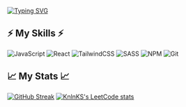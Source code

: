 [![Typing SVG](https://readme-typing-svg.herokuapp.com?font=Fira+Code&size=30&duration=6000&pause=1000&color=38F78F&center=true&width=1200&lines=Web+Developer;Computer+Science+Student)](https://git.io/typing-svg)

## ⚡ My Skills ⚡
![JavaScript](https://img.shields.io/badge/javascript-%23323330.svg?style=for-the-badge&logo=javascript&logoColor=%23F7DF1E) ![React](https://img.shields.io/badge/react-%2320232a.svg?style=for-the-badge&logo=react&logoColor=%2361DAFB) ![TailwindCSS](https://img.shields.io/badge/tailwindcss-%2338B2AC.svg?style=for-the-badge&logo=tailwind-css&logoColor=white) ![SASS](https://img.shields.io/badge/SASS-hotpink.svg?style=for-the-badge&logo=SASS&logoColor=white) ![NPM](https://img.shields.io/badge/NPM-%23000000.svg?style=for-the-badge&logo=npm&logoColor=white) ![Git](https://img.shields.io/badge/git-%23F05033.svg?style=for-the-badge&logo=git&logoColor=white)

## 📈 My Stats 📈
[![GitHub Streak](http://github-readme-streak-stats.herokuapp.com?user=khrapunov967&theme=vue-dark&hide_border=true)](https://git.io/streak-stats) [![KnlnKS's LeetCode stats](https://leetcode-stats-six.vercel.app/api?username=andrewkhrapunov967&theme=dark)](https://github.com/KnlnKS/leetcode-stats)
